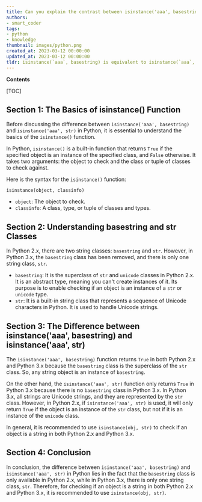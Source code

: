 ```yaml
---
title: Can you explain the contrast between isinstance('aaa', basestring) and isinstance('aaa', str)?
authors:
- smart_coder
tags:
- python
- knowledge
thumbnail: images/python.png
created_at: 2023-03-12 00:00:00
updated_at: 2023-03-12 00:00:00
tldr: isinstance(`aaa`, basestring) is equivalent to isinstance(`aaa`, str) in Python 3.x as basestring is removed from the language, but in Python 2.x, isinstance(`aaa`, basestring) also checks if the object is an instance of unicode.
---
```


**Contents**

[TOC]

Section 1: The Basics of isinstance() Function
---

Before discussing the difference between `isinstance('aaa', basestring)` and `isinstance('aaa', str)` in Python, it is essential to understand the basics of the `isinstance()` function.

In Python, `isinstance()` is a built-in function that returns `True` if the specified object is an instance of the specified class, and `False` otherwise. It takes two arguments: the object to check and the class or tuple of classes to check against.

Here is the syntax for the `isinstance()` function:

```
isinstance(object, classinfo)
```

- `object`: The object to check.
- `classinfo`: A class, type, or tuple of classes and types.

Section 2: Understanding basestring and str Classes
---

In Python 2.x, there are two string classes: `basestring` and `str`. However, in Python 3.x, the `basestring` class has been removed, and there is only one string class, `str`.

- `basestring`: It is the superclass of `str` and `unicode` classes in Python 2.x. It is an abstract type, meaning you can't create instances of it. Its purpose is to enable checking if an object is an instance of a `str` or `unicode` type.
- `str`: It is a built-in string class that represents a sequence of Unicode characters in Python. It is used to handle Unicode strings.

Section 3: The Difference between isinstance('aaa', basestring) and isinstance('aaa', str)
---

The `isinstance('aaa', basestring)` function returns `True` in both Python 2.x and Python 3.x because the `basestring` class is the superclass of the `str` class. So, any string object is an instance of `basestring`.

On the other hand, the `isinstance('aaa', str)` function only returns `True` in Python 3.x because there is no `basestring` class in Python 3.x. In Python 3.x, all strings are Unicode strings, and they are represented by the `str` class. However, in Python 2.x, if `isinstance('aaa', str)` is used, it will only return `True` if the object is an instance of the `str` class, but not if it is an instance of the `unicode` class.

In general, it is recommended to use `isinstance(obj, str)` to check if an object is a string in both Python 2.x and Python 3.x.

Section 4: Conclusion
---

In conclusion, the difference between `isinstance('aaa', basestring)` and `isinstance('aaa', str)` in Python lies in the fact that the `basestring` class is only available in Python 2.x, while in Python 3.x, there is only one string class, `str`. Therefore, for checking if an object is a string in both Python 2.x and Python 3.x, it is recommended to use `isinstance(obj, str)`.
